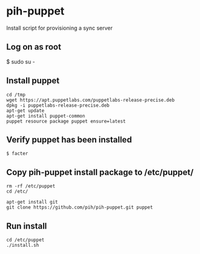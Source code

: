 pih-puppet
=============

Install script for provisioning a sync server

Log on as root
------------------
$ sudo su -


Install puppet
------------------
```
cd /tmp
wget https://apt.puppetlabs.com/puppetlabs-release-precise.deb
dpkg -i puppetlabs-release-precise.deb
apt-get update
apt-get install puppet-common
puppet resource package puppet ensure=latest
```

Verify puppet has been installed
------------------
```
$ facter
```

Copy pih-puppet install package to /etc/puppet/
------------------
```
rm -rf /etc/puppet
cd /etc/

apt-get install git
git clone https://github.com/pih/pih-puppet.git puppet

```


Run install
-----------
```
cd /etc/puppet
./install.sh
```
